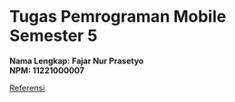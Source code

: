 # Tugas Pemrograman Mobile Semester 5
**Nama Lengkap: Fajar Nur Prasetyo** <br />
**NPM: 11221000007**

[Referensi](https://drive.google.com/drive/folders/1qWeYphIiKb9WGb7WcAEj1hpQ3zWUS3eD)
